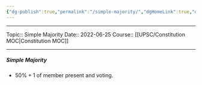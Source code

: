 ```yaml
---
{"dg-publish":true,"permalink":"/simple-majority/","dgHomeLink":true,"dgPassFrontmatter":false}
---
```


----
Topic:: Simple Majority
Date:: 2022-06-25
Course:: [[UPSC/Constitution MOC|Constitution MOC]] 

----

##### Simple Majority 
- $50\%+1$ of member present and voting. 


